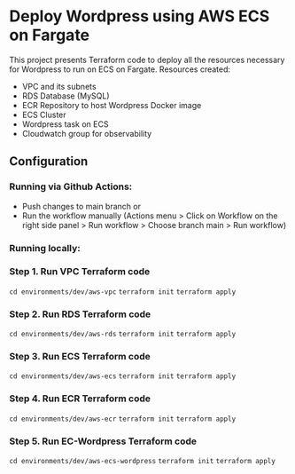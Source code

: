 # Deploy Wordpress using AWS ECS on Fargate

This project presents Terraform code to deploy all the resources necessary for Wordpress to run on ECS on Fargate.
Resources created:
- VPC and its subnets
- RDS Database (MySQL)
- ECR Repository to host Wordpress Docker image
- ECS Cluster
- Wordpress task on ECS
- Cloudwatch group for observability


## Configuration

### Running via Github Actions:

- Push changes to main branch
or
- Run the workflow manually (Actions menu > Click on Workflow on the right side panel > Run workflow > Choose branch main > Run workflow)

### Running locally:

### Step 1. Run VPC Terraform code

`cd environments/dev/aws-vpc`
`terraform init`
`terraform apply`

### Step 2. Run RDS Terraform code

`cd environments/dev/aws-rds`
`terraform init`
`terraform apply`

### Step 3. Run ECS Terraform code

`cd environments/dev/aws-ecs`
`terraform init`
`terraform apply`

### Step 4. Run ECR Terraform code

`cd environments/dev/aws-ecr`
`terraform init`
`terraform apply`

### Step 5. Run EC-Wordpress Terraform code

`cd environments/dev/aws-ecs-wordpress`
`terraform init`
`terraform apply`







